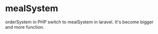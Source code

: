 # mealSystem
orderSystem in PHP switch to mealSystem in laravel. It's become bigger and more function.
